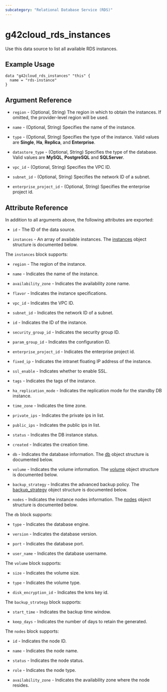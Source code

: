 ```yaml
---
subcategory: "Relational Database Service (RDS)"
---
```


# g42cloud_rds_instances

Use this data source to list all available RDS instances.

## Example Usage

```hcl
data "g42cloud_rds_instances" "this" {
  name = "rds-instance"
}
```

## Argument Reference

* `region` - (Optional, String) The region in which to obtain the instances. If omitted, the provider-level region will
  be used.

* `name` - (Optional, String) Specifies the name of the instance.

* `type` - (Optional, String) Specifies the type of the instance. Valid values are **Single**, **Ha**, **Replica**,
  and **Enterprise**.

* `datastore_type` - (Optional, String) Specifies the type of the database. Valid values are **MySQL**, **PostgreSQL**
  and **SQLServer**.

* `vpc_id` - (Optional, String) Specifies the VPC ID.

* `subnet_id` - (Optional, String) Specifies the network ID of a subnet.

* `enterprise_project_id` - (Optional, String) Specifies the enterprise project id.

## Attribute Reference

In addition to all arguments above, the following attributes are exported:

* `id` - The ID of the data source.

* `instances` - An array of available instances. The [instances](#rds_instances) object structure is documented below.

<a name="rds_instances"></a>
The `instances` block supports:

* `region` - The region of the instance.

* `name` - Indicates the name of the instance.

* `availability_zone` - Indicates the availability zone name.

* `flavor` - Indicates the instance specifications.

* `vpc_id` - Indicates the VPC ID.

* `subnet_id` - Indicates the network ID of a subnet.

* `id` - Indicates the ID of the instance.

* `security_group_id` - Indicates the security group ID.

* `param_group_id` - Indicates the configuration ID.

* `enterprise_project_id` - Indicates the enterprise project id.

* `fixed_ip` - Indicates the intranet floating IP address of the instance.

* `ssl_enable` - Indicates whether to enable SSL.

* `tags` - Indicates the tags of the instance.

* `ha_replication_mode` - Indicates the replication mode for the standby DB instance.

* `time_zone` - Indicates the time zone.

* `private_ips` - Indicates the private ips in list.

* `public_ips` - Indicates the public ips in list.

* `status` - Indicates the DB instance status.

* `created` - Indicates the creation time.

* `db` - Indicates the database information. The [db](#rds_db) object structure is documented below.

* `volume` - Indicates the volume information. The [volume](#rds_volume) object structure is documented below.

* `backup_strategy` - Indicates the advanced backup policy. The [backup_strategy](#rds_backup_strategy) object
  structure is documented below.

* `nodes` - Indicates the instance nodes information. The [nodes](#rds_nodes) object structure is documented below.

<a name="rds_db"></a>
The `db` block supports:

* `type` - Indicates the database engine.

* `version` - Indicates the database version.

* `port` - Indicates the database port.

* `user_name` - Indicates the database username.

<a name="rds_volume"></a>
The `volume` block supports:

* `size` - Indicates the volume size.

* `type` - Indicates the volume type.

* `disk_encryption_id` - Indicates the kms key id.

<a name="rds_backup_strategy"></a>
The `backup_strategy` block supports:

* `start_time` - Indicates the backup time window.

* `keep_days` - Indicates the number of days to retain the generated.

<a name="rds_nodes"></a>
The `nodes` block supports:

* `id` - Indicates the node ID.

* `name` - Indicates the node name.

* `status` - Indicates the node status.

* `role` - Indicates the node type.

* `availability_zone` - Indicates the availability zone where the node resides.
